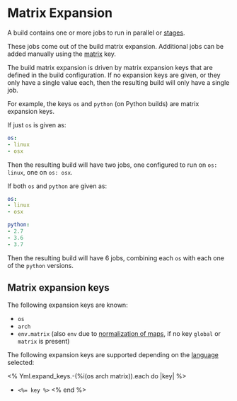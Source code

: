 # Matrix Expansion

A build contains one or more jobs to run in parallel or [stages](<%= path_to('ref/stages') %>).

These jobs come out of the build matrix expansion. Additional jobs can be added
manually using the [matrix](<%= path_to('ref/matrix') %>) key.

The build matrix expansion is driven by matrix expansion keys that are defined
in the build configuration. If no expansion keys are given, or they only have
a single value each, then the resulting build will only have a single job.

For example, the keys `os` and `python` (on Python builds) are matrix expansion
keys.

If just `os` is given as:

```yaml
os:
- linux
- osx
```

Then the resulting build will have two jobs, one configured to run on `os:
linux`, one on `os: osx`.

If both `os` and `python` are given as:

```yaml
os:
- linux
- osx

python:
- 2.7
- 3.6
- 3.7
```

Then the resulting build will have 6 jobs, combining each `os` with each one of
the `python` versions.

## Matrix expansion keys

The following expansion keys are known:

* `os`
* `arch`
* `env.matrix` (also `env` due to [normalization of maps](<%= path_to('types#map') %>), if no key `global` or `matrix` is present)

The following expansion keys are supported depending on the [language](<%= path_to('ref/language') %>) selected:

<% Yml.expand_keys.-(%i(os arch matrix)).each do |key| %>
* `<%= key %>`
<% end %>
